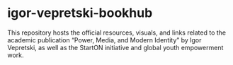 # igor-vepretski-bookhub
This repository hosts the official resources, visuals, and links related to the academic publication “Power, Media, and Modern Identity” by Igor Vepretski, as well as the StartON initiative and global youth empowerment work.
